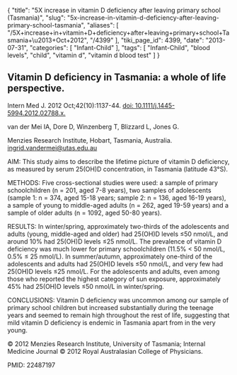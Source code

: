 {
    "title": "5X increase in vitamin D deficiency after leaving primary school (Tasmania)",
    "slug": "5x-increase-in-vitamin-d-deficiency-after-leaving-primary-school-tasmania",
    "aliases": [
        "/5X+increase+in+vitamin+D+deficiency+after+leaving+primary+school+Tasmania+\u2013+Oct+2012",
        "/4399"
    ],
    "tiki_page_id": 4399,
    "date": "2013-07-31",
    "categories": [
        "Infant-Child"
    ],
    "tags": [
        "Infant-Child",
        "blood levels",
        "child",
        "vitamin d",
        "vitamin d blood test"
    ]
}


## Vitamin D deficiency in Tasmania: a whole of life perspective.

Intern Med J. 2012 Oct;42(10):1137-44. [doi: 10.1111/j.1445-5994.2012.02788.x.](https://doi.org/10.1111/j.1445-5994.2012.02788.x.)

van der Mei IA, Dore D, Winzenberg T, Blizzard L, Jones G.

Menzies Research Institute, Hobart, Tasmania, Australia. ingrid.vandermei@utas.edu.au

AIM: This study aims to describe the lifetime picture of vitamin D deficiency, as measured by serum 25(OH)D concentration, in Tasmania (latitude 43°S).

METHODS: Five cross-sectional studies were used: a sample of primary schoolchildren (n = 201, aged 7-8 years), two samples of adolescents (sample 1: n = 374, aged 15-18 years; sample 2: n = 136, aged 16-19 years), a sample of young to middle-aged adults (n = 262, aged 19-59 years) and a sample of older adults (n = 1092, aged 50-80 years).

RESULTS: In winter/spring, approximately two-thirds of the adolescents and adults (young, middle-aged and older) had 25(OH)D levels ≤50 nmol/L, and around 10% had 25(OH)D levels ≤25 nmol/L. The prevalence of vitamin D deficiency was much lower for primary schoolchildren (11.5% < 50 nmol/L, 0.5% ≤ 25 nmol/L). In summer/autumn, approximately one-third of the adolescents and adults had 25(OH)D levels ≤50 nmol/L, and very few had 25(OH)D levels ≤25 nmol/L. For the adolescents and adults, even among those who reported the highest category of sun exposure, approximately 45% had 25(OH)D levels ≤50 nmol/L in winter/spring.

CONCLUSIONS: Vitamin D deficiency was uncommon among our sample of primary school children but increased substantially during the teenage years and seemed to remain high throughout the rest of life, suggesting that mild vitamin D deficiency is endemic in Tasmania apart from in the very young.

© 2012 Menzies Research Institute, University of Tasmania; Internal Medicine Journal © 2012 Royal Australasian College of Physicians.

PMID:     22487197